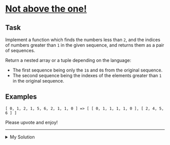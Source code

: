 # [Not above the one!](https://www.codewars.com/kata/5b5097324a317afc740000fe)

## Task

Implement a function which finds the numbers less than `2`, and the indices of numbers greater than `1` in the given
sequence, and returns them as a pair of sequences.

Return a nested array or a tuple depending on the language:

- The first sequence being only the `1`s and `0`s from the original sequence.
- The second sequence being the indexes of the elements greater than `1` in the original sequence.

## Examples

    [ 0, 1, 2, 1, 5, 6, 2, 1, 1, 0 ] => [ [ 0, 1, 1, 1, 1, 0 ], [ 2, 4, 5, 6 ] ]

Please upvote and enjoy!

---

<details><summary>My Solution</summary>

```js
function binaryCleaner(arr) {
  return [
    arr.filter((v) => v < 2),
    arr.map((v, i) => (v > 1 ? i : -1)).filter((v) => v !== -1),
  ];
}
```

</details>
